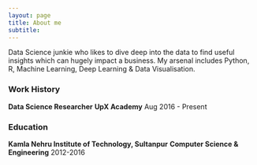 ```yaml
---
layout: page
title: About me
subtitle: 
---
```

Data Science junkie who likes to dive deep into the data to find useful insights which can hugely impact a business. My arsenal includes Python, R, Machine Learning, Deep Learning & Data Visualisation.

### Work History
**Data Science Researcher**
**UpX Academy**
Aug 2016 - Present

### Education 
**Kamla Nehru Institute of Technology, Sultanpur**
**Computer Science & Engineering**
2012-2016
